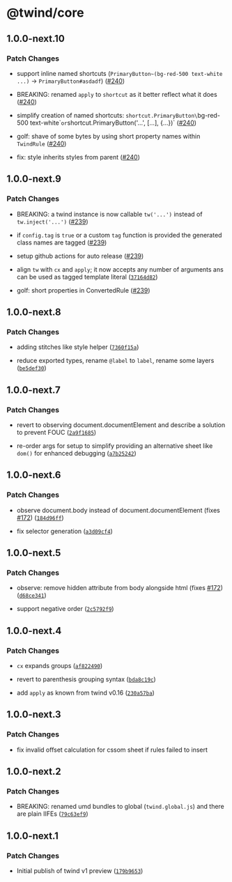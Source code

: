 # @twind/core

## 1.0.0-next.10

### Patch Changes

- support inline named shortcuts (`PrimaryButton~(bg-red-500 text-white ...)` -> `PrimaryButton#asdadf`) ([#240](https://github.com/tw-in-js/twind/pull/240))

* BREAKING: renamed `apply` to `shortcut` as it better reflect what it does ([#240](https://github.com/tw-in-js/twind/pull/240))

- simplify creation of named shortcuts: `shortcut.PrimaryButton\`bg-red-500 text-white\``or`shortcut.PrimaryButton('...', [...], {...})` ([#240](https://github.com/tw-in-js/twind/pull/240))

* golf: shave of some bytes by using short property names within `TwindRule` ([#240](https://github.com/tw-in-js/twind/pull/240))

- fix: style inherits styles from parent ([#240](https://github.com/tw-in-js/twind/pull/240))

## 1.0.0-next.9

### Patch Changes

- BREAKING: a twind instance is now callable `tw('...')` instead of `tw.inject('...')` ([#239](https://github.com/tw-in-js/twind/pull/239))

* if `config.tag` is `true` or a custom `tag` function is provided the generated class names are tagged ([#239](https://github.com/tw-in-js/twind/pull/239))

- setup github actions for auto release ([#239](https://github.com/tw-in-js/twind/pull/239))

* align `tw` with `cx` and `apply`; it now accepts any number of arguments ans can be used as tagged template literal ([`37164d82`](https://github.com/tw-in-js/twind/commit/37164d822506a9d201f9d463f5c867368fddc89e))

- golf: short properties in ConvertedRule ([#239](https://github.com/tw-in-js/twind/pull/239))

## 1.0.0-next.8

### Patch Changes

- adding stitches like style helper ([`7360f15a`](https://github.com/tw-in-js/twind/commit/7360f15a828ccd136a0eb40bbe6ccd629b145361))

* reduce exported types, rename `@label` to `label`, rename some layers ([`be5def30`](https://github.com/tw-in-js/twind/commit/be5def30416835d8100f6c0c3e88b38ab8171487))

## 1.0.0-next.7

### Patch Changes

- revert to observing document.documentElement and describe a solution to prevent FOUC ([`2a9f1685`](https://github.com/tw-in-js/twind/commit/2a9f1685843b50b741dbe0338f4cf068603411c8))

* re-order args for setup to simplify providing an alternative sheet like `dom()` for enhanced debugging ([`a7b25242`](https://github.com/tw-in-js/twind/commit/a7b252425e3f38ce2b5d2097e63d23cca5c6c4f2))

## 1.0.0-next.6

### Patch Changes

- observe document.body instead of document.documentElement (fixes [#172](https://github.com/tw-in-js/twind/issues/172)) ([`184d96ff`](https://github.com/tw-in-js/twind/commit/184d96ffb934e621bb07f8ccbf809a6a14675298))

* fix selector generation ([`a3d09cf4`](https://github.com/tw-in-js/twind/commit/a3d09cf40db55fb980441500121bf1820ea2a3ae))

## 1.0.0-next.5

### Patch Changes

- observe: remove hidden attribute from body alongside html (fixes [#172](https://github.com/tw-in-js/twind/issues/172)) ([`d68ce341`](https://github.com/tw-in-js/twind/commit/d68ce3413ae29b6ea7cd88d3c094e59876d7e5d5))

* support negative order ([`2c5792f9`](https://github.com/tw-in-js/twind/commit/2c5792f9c2c1295a7d0aac094e9aa760999f5cc0))

## 1.0.0-next.4

### Patch Changes

- `cx` expands groups ([`af822490`](https://github.com/tw-in-js/twind/commit/af822490d0a02a2fc227b8bc19471141a5586de2))

* revert to parenthesis grouping syntax ([`bda8c19c`](https://github.com/tw-in-js/twind/commit/bda8c19c9abb80678225b5c947db87e1a4f07aa6))

- add `apply` as known from twind v0.16 ([`230a57ba`](https://github.com/tw-in-js/twind/commit/230a57ba6c6d77ae73ffc6b6a426b9c28ba8c908))

## 1.0.0-next.3

### Patch Changes

- fix invalid offset calculation for cssom sheet if rules failed to insert

## 1.0.0-next.2

### Patch Changes

- BREAKING: renamed umd bundles to global (`twind.global.js`) and there are plain IIFEs ([`79c63ef9`](https://github.com/tw-in-js/twind/commit/79c63ef9ed3dda9f3bfafde977016b3b75db7c4c))

## 1.0.0-next.1

### Patch Changes

- Initial publish of twind v1 preview ([`179b9653`](https://github.com/tw-in-js/twind/commit/179b9653de661a62a661c80d5506ae68f7964aba))
